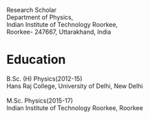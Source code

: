 Research Scholar\
Department of Physics,\
Indian Institute of Technology Roorkee,\
Roorkee- 247667, Uttarakhand, India

# Education
B.Sc. (H) Physics(2012-15)\
Hans Raj College, University of Delhi, New Delhi\
\
M.Sc. Physics(2015-17)\
Indian Institute of Technology Roorkee, Roorkee
